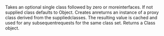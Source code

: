 Takes an optional single class followed by zero or moreinterfaces. If not supplied class defaults to Object.  Creates anreturns an instance of a proxy class derived from the suppliedclasses. The resulting value is cached and used for any subsequentrequests for the same class set. Returns a Class object.